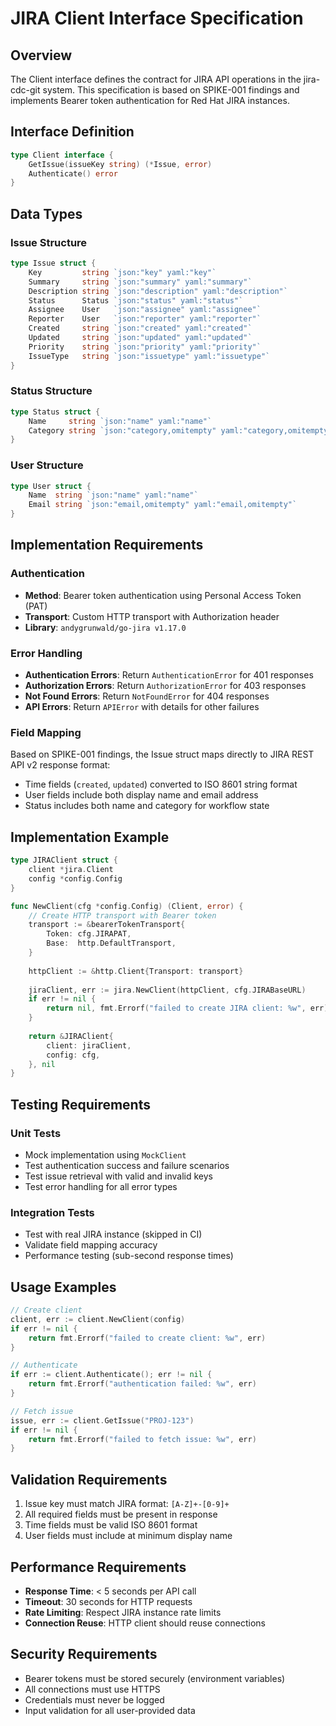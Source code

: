 # JIRA Client Interface Specification

## Overview

The Client interface defines the contract for JIRA API operations in the jira-cdc-git system. This specification is based on SPIKE-001 findings and implements Bearer token authentication for Red Hat JIRA instances.

## Interface Definition

```go
type Client interface {
    GetIssue(issueKey string) (*Issue, error)
    Authenticate() error
}
```

## Data Types

### Issue Structure

```go
type Issue struct {
    Key         string `json:"key" yaml:"key"`
    Summary     string `json:"summary" yaml:"summary"`
    Description string `json:"description" yaml:"description"`
    Status      Status `json:"status" yaml:"status"`
    Assignee    User   `json:"assignee" yaml:"assignee"`
    Reporter    User   `json:"reporter" yaml:"reporter"`
    Created     string `json:"created" yaml:"created"`
    Updated     string `json:"updated" yaml:"updated"`
    Priority    string `json:"priority" yaml:"priority"`
    IssueType   string `json:"issuetype" yaml:"issuetype"`
}
```

### Status Structure

```go
type Status struct {
    Name     string `json:"name" yaml:"name"`
    Category string `json:"category,omitempty" yaml:"category,omitempty"`
}
```

### User Structure

```go
type User struct {
    Name  string `json:"name" yaml:"name"`
    Email string `json:"email,omitempty" yaml:"email,omitempty"`
}
```

## Implementation Requirements

### Authentication
- **Method**: Bearer token authentication using Personal Access Token (PAT)
- **Transport**: Custom HTTP transport with Authorization header
- **Library**: `andygrunwald/go-jira v1.17.0`

### Error Handling
- **Authentication Errors**: Return `AuthenticationError` for 401 responses
- **Authorization Errors**: Return `AuthorizationError` for 403 responses
- **Not Found Errors**: Return `NotFoundError` for 404 responses
- **API Errors**: Return `APIError` with details for other failures

### Field Mapping
Based on SPIKE-001 findings, the Issue struct maps directly to JIRA REST API v2 response format:
- Time fields (`created`, `updated`) converted to ISO 8601 string format
- User fields include both display name and email address
- Status includes both name and category for workflow state

## Implementation Example

```go
type JIRAClient struct {
    client *jira.Client
    config *config.Config
}

func NewClient(cfg *config.Config) (Client, error) {
    // Create HTTP transport with Bearer token
    transport := &bearerTokenTransport{
        Token: cfg.JIRAPAT,
        Base:  http.DefaultTransport,
    }
    
    httpClient := &http.Client{Transport: transport}
    
    jiraClient, err := jira.NewClient(httpClient, cfg.JIRABaseURL)
    if err != nil {
        return nil, fmt.Errorf("failed to create JIRA client: %w", err)
    }
    
    return &JIRAClient{
        client: jiraClient,
        config: cfg,
    }, nil
}
```

## Testing Requirements

### Unit Tests
- Mock implementation using `MockClient`
- Test authentication success and failure scenarios
- Test issue retrieval with valid and invalid keys
- Test error handling for all error types

### Integration Tests
- Test with real JIRA instance (skipped in CI)
- Validate field mapping accuracy
- Performance testing (sub-second response times)

## Usage Examples

```go
// Create client
client, err := client.NewClient(config)
if err != nil {
    return fmt.Errorf("failed to create client: %w", err)
}

// Authenticate
if err := client.Authenticate(); err != nil {
    return fmt.Errorf("authentication failed: %w", err)
}

// Fetch issue
issue, err := client.GetIssue("PROJ-123")
if err != nil {
    return fmt.Errorf("failed to fetch issue: %w", err)
}
```

## Validation Requirements

1. Issue key must match JIRA format: `[A-Z]+-[0-9]+`
2. All required fields must be present in response
3. Time fields must be valid ISO 8601 format
4. User fields must include at minimum display name

## Performance Requirements

- **Response Time**: < 5 seconds per API call
- **Timeout**: 30 seconds for HTTP requests
- **Rate Limiting**: Respect JIRA instance rate limits
- **Connection Reuse**: HTTP client should reuse connections

## Security Requirements

- Bearer tokens must be stored securely (environment variables)
- All connections must use HTTPS
- Credentials must never be logged
- Input validation for all user-provided data